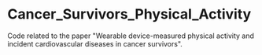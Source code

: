 # Cancer_Survivors_Physical_Activity
Code related to the paper "Wearable device-measured physical activity and incident cardiovascular diseases in cancer survivors". 
